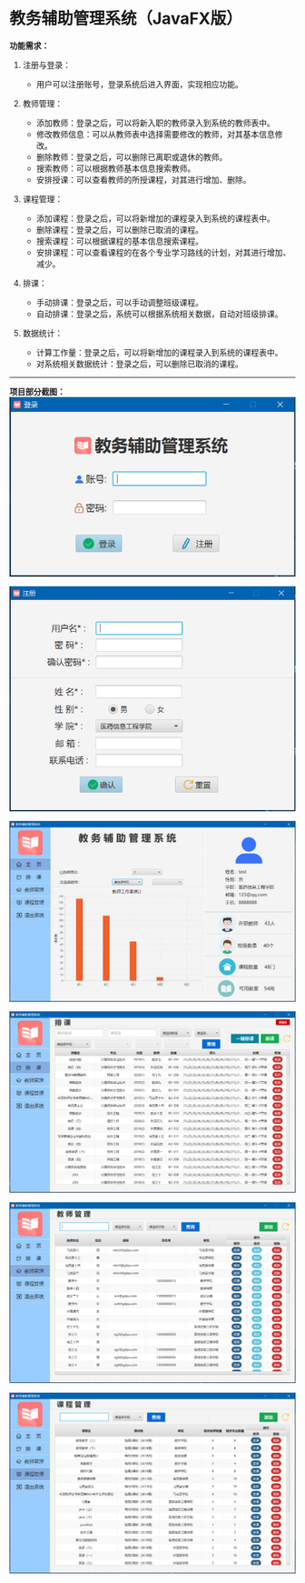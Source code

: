 # 教务辅助管理系统（JavaFX版）

<b>功能需求：</b>
1. 注册与登录：
    - 用户可以注册账号，登录系统后进入界面，实现相应功能。

2. 教师管理：
    - 添加教师：登录之后，可以将新入职的教师录入到系统的教师表中。
    - 修改教师信息：可以从教师表中选择需要修改的教师，对其基本信息修改。
    - 删除教师：登录之后，可以删除已离职或退休的教师。
    - 搜索教师：可以根据教师基本信息搜索教师。
    - 安排授课：可以查看教师的所授课程，对其进行增加、删除。
    
3. 课程管理：
    - 添加课程：登录之后，可以将新增加的课程录入到系统的课程表中。
    - 删除课程：登录之后，可以删除已取消的课程。
    - 搜索课程：可以根据课程的基本信息搜索课程。
    - 安排课程：可以查看课程的在各个专业学习路线的计划，对其进行增加、减少。

4. 排课：
    - 手动排课：登录之后，可以手动调整班级课程。
    - 自动排课：登录之后，系统可以根据系统相关数据，自动对班级排课。

5. 数据统计：
    - 计算工作量：登录之后，可以将新增加的课程录入到系统的课程表中。
    - 对系统相关数据统计：登录之后，可以删除已取消的课程。

-------

<b>项目部分截图：</b>
![登录](resources/img/readme/login.png "登录")

![注册](resources/img/readme/register.png "注册")

![首页](resources/img/readme/home.png "首页")

![排课](resources/img/readme/courseArrange.png "排课")

![教师管理](resources/img/readme/teacherManage.png "教师管理")

![课程管理](resources/img/readme/courseManage.png "课程管理")
